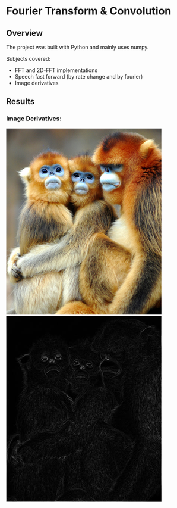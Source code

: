 # Fourier Transform & Convolution
## Overview
The project was built with Python and mainly uses numpy.

Subjects covered:
- FFT and 2D-FFT implementations
- Speech fast forward (by rate change and by fourier)
- Image derivatives


## Results

### Image Derivatives:

![ImageDerivatives](demo/monkey.jpg?raw=true "Original Image")
![ImageDerivatives](demo/monkey_fourier_der.jpg?raw=true "Derivative")
